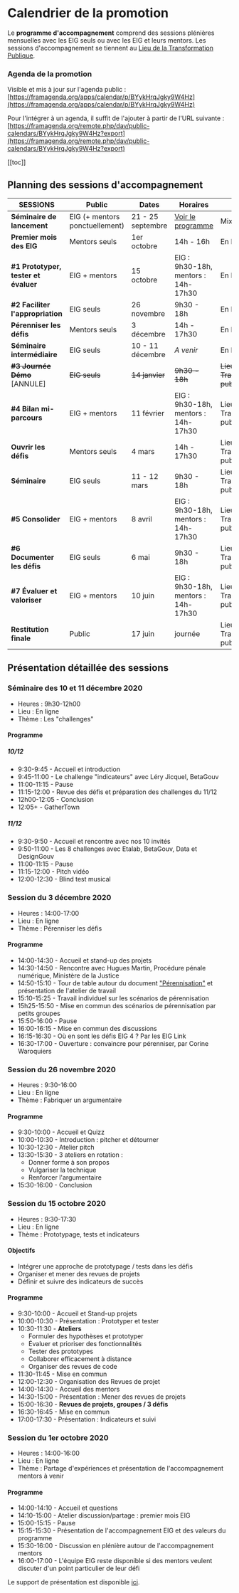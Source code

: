 # Calendrier de la promotion

Le **programme d'accompagnement** comprend des sessions plénières mensuelles avec les EIG seuls ou avec les EIG et leurs mentors.
Les sessions d'accompagnement se tiennent au [Lieu de la Transformation Publique](https://www.modernisation.gouv.fr/nos-actions/le-lieu-de-la-transformation-publique).


### Agenda de la promotion

Visible et mis à jour sur l'agenda public : [https://framagenda.org/apps/calendar/p/BYykHrqJgky9W4Hz](https://framagenda.org/apps/calendar/p/BYykHrqJgky9W4Hz)

Pour l'intégrer à un agenda, il suffit de l'ajouter à partir de l'URL suivante : [https://framagenda.org/remote.php/dav/public-calendars/BYykHrqJgky9W4Hz?export](https://framagenda.org/remote.php/dav/public-calendars/BYykHrqJgky9W4Hz?export)

[[toc]]



## Planning des sessions d'accompagnement

| SESSIONS | Public | Dates | Horaires | Lieu |
| -------- | -------- | -------- | -------- | -------- |
| **Séminaire de lancement**  | EIG (+ mentors ponctuellement) | 21 - 25 septembre | [Voir le programme](bootcamp.md) | Mixte|
| **Premier mois des EIG** | Mentors seuls | 1er octobre | 14h - 16h | En ligne |
| **#1 Prototyper, tester et évaluer** | EIG + mentors | 15 octobre | EIG : 9h30-18h, mentors : 14h-17h30  | En ligne |
| **#2 Faciliter l'appropriation** | EIG seuls | 26 novembre | 9h30 - 18h | En ligne |
| **Pérenniser les défis**| Mentors seuls | 3 décembre | 14h - 17h30 | En ligne |
| **Séminaire intermédiaire** | EIG seuls | 10 - 11 décembre | _A venir_ | En ligne |
| ~~**#3 Journée Démo**~~ [ANNULE] | ~~EIG seuls~~ | ~~14 janvier~~ | ~~9h30 - 18h~~ | ~~Lieu de la Transformation publique~~ |
| **#4 Bilan mi-parcours** | EIG + mentors | 11 février | EIG : 9h30-18h, mentors : 14h-17h30 | Lieu de la Transformation publique |
| **Ouvrir les défis** | Mentors seuls | 4 mars | 14h - 17h30 | Lieu de la Transformation publique |
| **Séminaire** | EIG seuls | 11 - 12 mars | 9h30 - 18h | Lieu de la Transformation publique |
| **#5 Consolider** | EIG + mentors | 8 avril     | EIG : 9h30-18h, mentors : 14h-17h30 | Lieu de la Transformation publique |
| **#6 Documenter les défis** | EIG seuls | 6 mai | 9h30 - 18h | Lieu de la Transformation publique |
| **#7 Évaluer et valoriser** |EIG + mentors | 10 juin | EIG : 9h30-18h, mentors : 14h-17h30 | Lieu de la Transformation publique |
| **Restitution finale** |Public | 17 juin | journée | Lieu de la Transformation publique |

## Présentation détaillée des sessions

### Séminaire des 10 et 11 décembre 2020
- Heures : 9h30-12h00
- Lieu : En ligne
- Thème : Les "challenges"
#### Programme
##### 10/12
- 9:30-9:45 - Accueil et introduction
- 9:45-11:00 - Le challenge "indicateurs" avec Léry Jicquel, BetaGouv
- 11:00-11:15 - Pause
- 11:15-12:00 - Revue des défis et préparation des challenges du 11/12
- 12h00-12:05 - Conclusion
- 12:05+ - GatherTown
##### 11/12
- 9:30-9:50 - Accueil et rencontre avec nos 10 invités
- 9:50-11:00 - Les 8 challenges avec Etalab, BetaGouv, Data et DesignGouv
- 11:00-11:15 - Pause
- 11:15-12:00 - Pitch vidéo
- 12:00-12:30 - Blind test musical

### Session du 3 décembre 2020
- Heures : 14:00-17:00
- Lieu : En ligne
- Thème : Pérenniser les défis
#### Programme
- 14:00-14:30 - Accueil et stand-up des projets
- 14:30-14:50 - Rencontre avec Hugues Martin, Procédure pénale numérique, Ministère de la Justice
- 14:50-15:10 - Tour de table autour du document ["Pérennisation"](https://doc.eig-forever.org/perennisation-defis.html) et présentation de l'atelier de travail
- 15:10-15:25 - Travail individuel sur les scénarios de pérennisation
- 15h25-15:50 - Mise en commun des scénarios de pérennisation par petits groupes
- 15:50-16:00 - Pause
- 16:00-16:15 - Mise en commun des discussions
- 16:15-16:30 - Où en sont les défis EIG 4 ? Par les EIG Link
- 16:30-17:00 - Ouverture : convaincre pour pérenniser, par Corine Waroquiers

### Session du 26 novembre 2020
- Heures : 9:30-16:00
- Lieu : En ligne
- Thème : Fabriquer un argumentaire
#### Programme
- 9:30-10:00 - Accueil et Quizz
- 10:00-10:30 - Introduction : pitcher et détourner
- 10:30-12:30 - Atelier pitch
- 13:30-15:30 - 3 ateliers en rotation :
	- Donner forme à son propos
	- Vulgariser la technique
	- Renforcer l'argumentaire
- 15:30-16:00 - Conclusion

### Session du 15 octobre 2020
- Heures : 9:30-17:30
- Lieu : En ligne
- Thème : Prototypage, tests et indicateurs
#### Objectifs
- Intégrer une approche de prototypage / tests dans les défis
- Organiser et mener des revues de projets
- Définir et suivre des indicateurs de succès
#### Programme
- 9:30-10:00 - Accueil et Stand-up projets
- 10:00-10:30 - Présentation : Prototyper et tester
- 10:30-11:30	- **Ateliers**
	- Formuler des hypothèses et prototyper
	- Évaluer et prioriser des fonctionnalités
	- Tester des prototypes
	- Collaborer efficacement à distance
	- Organiser des revues de code
- 11:30-11:45	- Mise en commun
- 12:00-12:30 -	Organisation des Revues de projet
- 14:00-14:30 - Accueil des mentors
- 14:30-15:00	- Présentation : Mener des revues de projets
- 15:00-16:30	- **Revues de projets, groupes / 3 défis**
- 16:30-16:45	- Mise en commun
- 17:00-17:30 - Présentation : Indicateurs et suivi

### Session du 1er octobre 2020
- Heures : 14:00-16:00
- Lieu : En ligne
- Thème : Partage d'expériences et présentation de l'accompagnement mentors à venir
#### Programme
- 14:00-14:10 - Accueil et questions
- 14:10-15:00 - Atelier discussion/partage : premier mois EIG
- 15:00-15:15 - Pause
- 15:15-15:30 - Présentation de l'accompagnement EIG et des valeurs du programme
- 15:30-16:00 - Discussion en plénière autour de l'accompagnement mentors
- 16:00-17:00 - L'équipe EIG reste disponible si des mentors veulent discuter d'un point particulier de leur défi

Le support de présentation est disponible [ici](https://speakerdeck.com/eig2020/session-daccompagnement-mentors-eig-4-1er-octobre).
